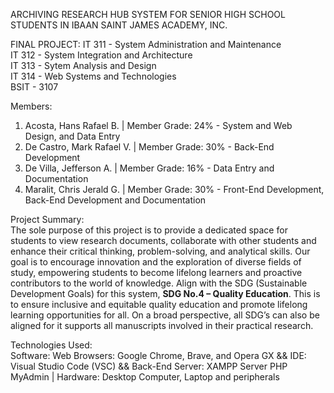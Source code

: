 ARCHIVING RESEARCH HUB SYSTEM FOR SENIOR HIGH SCHOOL STUDENTS IN IBAAN SAINT JAMES ACADEMY, INC.

FINAL PROJECT:
IT 311 - System Administration and Maintenance <br>
IT 312 - System Integration and Architecture <br>
IT 313 - Sytem Analysis and Design <br>
IT 314 - Web Systems and Technologies <br>
BSIT - 3107

Members:
1. Acosta, Hans Rafael B. | Member Grade: 24% - System and Web Design, and Data Entry <br>
2. De Castro, Mark Rafael V. | Member Grade: 30% - Back-End Development <br>
3. De Villa, Jefferson A. | Member Grade: 16% - Data Entry and Documentation <br>
4. Maralit, Chris Jerald G. | Member Grade: 30% - Front-End Development, Back-End Development and Documentation <br>

Project Summary: <br>
    The sole purpose of this project is to provide a dedicated space for students to view research documents, collaborate with other students and enhance their critical thinking, problem-solving, and analytical skills. Our goal is to encourage innovation and the exploration of diverse fields of study, empowering students to become lifelong learners and proactive contributors to the world of knowledge. Align with the SDG (Sustainable Development Goals) for this system, **SDG No.4 – Quality Education**. This is to ensure inclusive and equitable quality education and promote lifelong learning opportunities for all. On a broad perspective, all SDG’s can also be aligned for it supports all manuscripts involved in their practical research.

Technologies Used: <br>
Software: Web Browsers: Google Chrome, Brave, and Opera GX && IDE: Visual Studio Code (VSC) && Back-End Server: XAMPP Server PHP MyAdmin | Hardware: Desktop Computer, Laptop and peripherals


